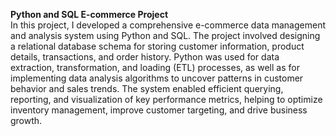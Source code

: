 **Python and SQL E-commerce Project**  
In this project, I developed a comprehensive e-commerce data management and analysis system using Python and SQL. The project involved designing a relational database schema for storing customer information, product details, transactions, and order history. Python was used for data extraction, transformation, and loading (ETL) processes, as well as for implementing data analysis algorithms to uncover patterns in customer behavior and sales trends. The system enabled efficient querying, reporting, and visualization of key performance metrics, helping to optimize inventory management, improve customer targeting, and drive business growth.

